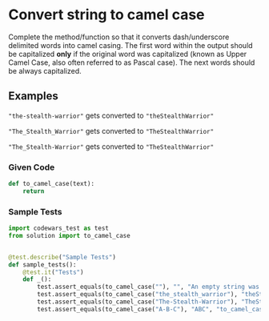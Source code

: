 # Convert string to camel case

Complete the method/function so that it converts dash/underscore delimited words into camel casing. The first word within the output should be capitalized **only** if the original word was capitalized (known as Upper Camel Case, also often referred to as Pascal case). The next words should be always capitalized.

## Examples

`"the-stealth-warrior"` gets converted to `"theStealthWarrior"`

`"The_Stealth_Warrior"` gets converted to `"TheStealthWarrior"`

`"The_Stealth-Warrior"` gets converted to `"TheStealthWarrior"`

### Given Code

```python
def to_camel_case(text):
    return
```

### Sample Tests

```python
import codewars_test as test
from solution import to_camel_case


@test.describe("Sample Tests")
def sample_tests():
    @test.it("Tests")
    def _():
        test.assert_equals(to_camel_case(""), "", "An empty string was provided but not returned")
        test.assert_equals(to_camel_case("the_stealth_warrior"), "theStealthWarrior", "to_camel_case('the_stealth_warrior') did not return correct value")
        test.assert_equals(to_camel_case("The-Stealth-Warrior"), "TheStealthWarrior", "to_camel_case('The-Stealth-Warrior') did not return correct value")
        test.assert_equals(to_camel_case("A-B-C"), "ABC", "to_camel_case('A-B-C') did not return correct value")
```
